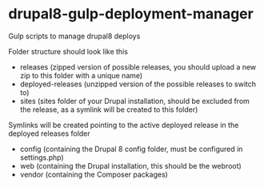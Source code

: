# drupal8-gulp-deployment-manager
Gulp scripts to manage drupal8 deploys

Folder structure should look like this
  - releases (zipped version of possible releases, you should upload a new zip to this folder with a unique name)
  - deployed-releases (unzipped version of the possible releases to switch to)
  - sites (sites folder of your Drupal installation, should be excluded from the release, as a symlink will be created to this folder)

Symlinks will be created pointing to the active deployed release in the deployed releases folder
  - config (containing the Drupal 8 config folder, must be configured in settings.php)
  - web (containing the Drupal installation, this should be the webroot)
  - vendor (containing the Composer packages)
